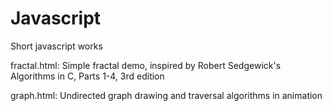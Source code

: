 Javascript
==========

Short javascript works

fractal.html: Simple fractal demo, inspired by Robert Sedgewick's Algorithms in C, Parts 1-4, 3rd edition

graph.html:   Undirected graph drawing and traversal algorithms in animation
